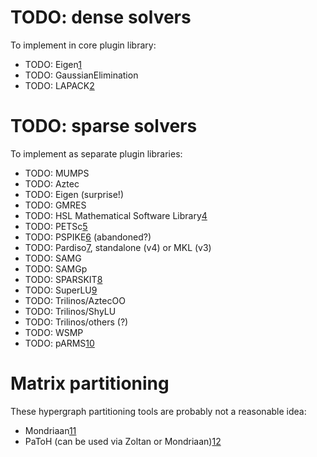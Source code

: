 
TODO: dense solvers
=============

To implement in core plugin library:

  + TODO: Eigen[1]
  + TODO: GaussianElimination
  + TODO: LAPACK[2]


TODO: sparse solvers
==============

To implement as separate plugin libraries:

  + TODO: MUMPS
  + TODO: Aztec
  + TODO: Eigen (surprise!)
  + TODO: GMRES
  + TODO: HSL Mathematical Software Library[4]
  + TODO: PETSc[5]
  + TODO: PSPIKE[6] (abandoned?)
  + TODO: Pardiso[7], standalone (v4) or MKL (v3)
  + TODO: SAMG
  + TODO: SAMGp
  + TODO: SPARSKIT[8]
  + TODO: SuperLU[9]
  + TODO: Trilinos/AztecOO
  + TODO: Trilinos/ShyLU
  + TODO: Trilinos/others (?)
  + TODO: WSMP
  + TODO: pARMS[10]


Matrix partitioning
===================

These hypergraph partitioning tools are probably not a reasonable idea:

  + Mondriaan[11]
  + PaToH (can be used via Zoltan or Mondriaan)[12]


[1]: http://eigen.tuxfamily.org/dox/TutorialLinearAlgebra.html
[2]: http://stackoverflow.com/questions/3519959/computing-the-inverse-of-a-matrix-using-lapack-in-c
[3]: http://www.netlib.org/lapack/lawns/
[4]: http://www.hsl.rl.ac.uk/
[5]: http://lib.bioinfo.pl/files/courses/materials/537/Matrices_in_PETSc.pdf
[6]: http://www.pspike-project.org/
[7]: http://www.pardiso-project.org/
[8]: http://www-users.cs.umn.edu/~saad/software/SPARSKIT/
[9]: http://crd-legacy.lbl.gov/~xiaoye/SuperLU/
[10]: http://www-users.cs.umn.edu/~saad/software/pARMS/
[11]: http://www.staff.science.uu.nl/~bisse101/Mondriaan/
[12]: http://bmi.osu.edu/~umit/software.html#patoh



